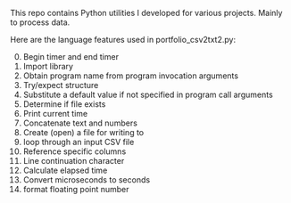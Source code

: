 This repo contains Python utilities I developed for various projects.
Mainly to process data.

Here are the language features used in 
portfolio_csv2txt2.py:

0. Begin timer and end timer
0. Import library
0. Obtain program name from program invocation arguments
1. Try/expect structure
2. Substitute a default value if not specified in program call arguments
0. Determine if file exists
1. Print current time
2. Concatenate text and numbers
3. Create (open) a file for writing to
4. loop through an input CSV file
5. Reference specific columns
0. Line continuation character
6. Calculate elapsed time
0. Convert microseconds to seconds
1. format floating point number
